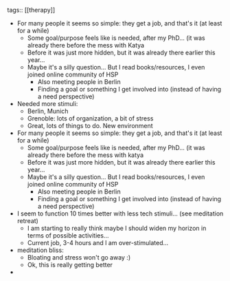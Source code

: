 tags:: [[therapy]]

- For many people it seems so simple: they get a job, and that's it (at least for a while)
	- Some goal/purpose feels like is needed, after my PhD... (it was already there before the mess with Katya
	- Before it was just more hidden, but it was already there earlier this year...
	- Maybe it's a silly question... But I read books/resources, I even joined online community of HSP
		- Also meeting people in Berlin
		- Finding a goal or something I get involved into (instead of having a need perspective)
- Needed more stimuli:
	- Berlin, Munich
	- Grenoble: lots of organization, a bit of stress
	- Great, lots of things to do. New environment
- For many people it seems so simple: they get a job, and that's it (at least for a while)
	- Some goal/purpose feels like is needed, after my PhD... (it was already there before the mess with katya
	- Before it was just more hidden, but it was already there earlier this year...
	- Maybe it's a silly question... But I read books/resources, I even joined online community of HSP
		- Also meeting people in Berlin
		- Finding a goal or something I get involved into (instead of having a need perspective)
- I seem to function 10 times better with less tech stimuli... (see meditation retreat)
	- I am starting to really think maybe I should widen my horizon in terms of possible activities...
	- Current job, 3-4 hours and I am over-stimulated...
- meditation bliss:
	- Bloating and stress won't go away :)
	- Ok, this is really getting better
-